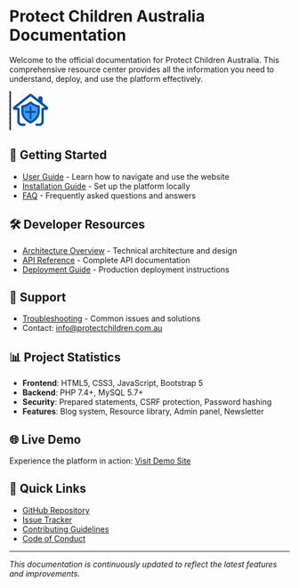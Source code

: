 # Protect Children Australia Documentation

Welcome to the official documentation for Protect Children Australia. This comprehensive resource center provides all the information you need to understand, deploy, and use the platform effectively.

![Protect Children Australia Logo](../images/logo.png)

## 🚀 Getting Started

- [User Guide](user-guide.md) - Learn how to navigate and use the website
- [Installation Guide](../README.md#setup-instructions) - Set up the platform locally
- [FAQ](faq.md) - Frequently asked questions and answers

## 🛠️ Developer Resources

- [Architecture Overview](architecture.md) - Technical architecture and design
- [API Reference](api-reference.md) - Complete API documentation
- [Deployment Guide](deployment.md) - Production deployment instructions

## 🔧 Support

- [Troubleshooting](troubleshooting.md) - Common issues and solutions
- Contact: info@protectchildren.com.au

## 📊 Project Statistics

- **Frontend**: HTML5, CSS3, JavaScript, Bootstrap 5
- **Backend**: PHP 7.4+, MySQL 5.7+
- **Security**: Prepared statements, CSRF protection, Password hashing
- **Features**: Blog system, Resource library, Admin panel, Newsletter

## 🌐 Live Demo

Experience the platform in action: [Visit Demo Site](https://yourusername.github.io/ProtectChildrenAustralia)

## 🔗 Quick Links

- [GitHub Repository](https://github.com/yourusername/ProtectChildrenAustralia)
- [Issue Tracker](https://github.com/yourusername/ProtectChildrenAustralia/issues)
- [Contributing Guidelines](../CONTRIBUTING.md)
- [Code of Conduct](../CODE_OF_CONDUCT.md)

---

*This documentation is continuously updated to reflect the latest features and improvements.*
